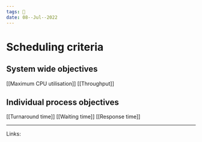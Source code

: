 ```yaml
---
tags: 🌱
date: 08--Jul--2022
---
```


# Scheduling criteria

## System wide objectives
[[Maximum CPU utilisation]]
[[Throughput]]

## Individual process objectives
[[Turnaround time]]
[[Waiting time]]
[[Response time]]

---
Links: 